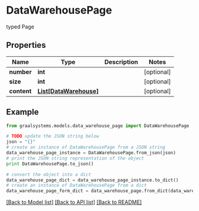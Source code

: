 # DataWarehousePage

typed Page

## Properties

Name | Type | Description | Notes
------------ | ------------- | ------------- | -------------
**number** | **int** |  | [optional] 
**size** | **int** |  | [optional] 
**content** | [**List[DataWarehouse]**](DataWarehouse.md) |  | [optional] 

## Example

```python
from graalsystems.models.data_warehouse_page import DataWarehousePage

# TODO update the JSON string below
json = "{}"
# create an instance of DataWarehousePage from a JSON string
data_warehouse_page_instance = DataWarehousePage.from_json(json)
# print the JSON string representation of the object
print DataWarehousePage.to_json()

# convert the object into a dict
data_warehouse_page_dict = data_warehouse_page_instance.to_dict()
# create an instance of DataWarehousePage from a dict
data_warehouse_page_form_dict = data_warehouse_page.from_dict(data_warehouse_page_dict)
```
[[Back to Model list]](../README.md#documentation-for-models) [[Back to API list]](../README.md#documentation-for-api-endpoints) [[Back to README]](../README.md)


